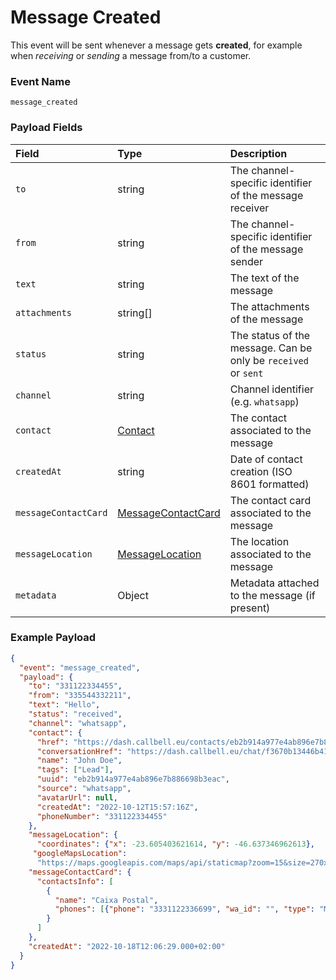 # Message Created

This event will be sent whenever a message gets **created**, for example when _receiving_ or _sending_ a message from/to a customer.

### Event Name

`message_created`

### Payload Fields

| Field         | Type                                           | Description                                                    |
| :------------ | :--------------------------------------------- | :------------------------------------------------------------- |
| `to`          | string                                         | The channel-specific identifier of the message receiver        |
| `from`        | string                                         | The channel-specific identifier of the message sender          |
| `text`        | string                                         | The text of the message                                        |
| `attachments` | string[]                                       | The attachments of the message                                 |
| `status`      | string                                         | The status of the message. Can be only be `received` or `sent` |
| `channel`     | string                                         | Channel identifier (e.g. `whatsapp`)                           |
| `contact`     | [Contact](/api/reference/object_types/contact) | The contact associated to the message                          |
| `createdAt`   | string                                         | Date of contact creation (ISO 8601 formatted)                  |
| `messageContactCard`     | [MessageContactCard](/api/reference/object_types/message_contact_card) | The contact card associated to the message                          |
| `messageLocation`     | [MessageLocation](/api/reference/object_types/message_location) | The location associated to the message                          |
| `metadata`    | Object                                         | Metadata attached to the message (if present)                  |

### Example Payload

```json title=payload.json
{
  "event": "message_created",
  "payload": {
    "to": "331122334455",
    "from": "335544332211",
    "text": "Hello",
    "status": "received",
    "channel": "whatsapp",
    "contact": {
      "href": "https://dash.callbell.eu/contacts/eb2b914a977e4ab896e7b886698b3eac",
      "conversationHref": "https://dash.callbell.eu/chat/f3670b13446b412796238b1cd78899f9",
      "name": "John Doe",
      "tags": ["Lead"],
      "uuid": "eb2b914a977e4ab896e7b886698b3eac",
      "source": "whatsapp",
      "avatarUrl": null,
      "createdAt": "2022-10-12T15:57:16Z",
      "phoneNumber": "331122334455"
    },
    "messageLocation": {
      "coordinates": {"x": -23.605403621614, "y": -46.637346962613},
     "googleMapsLocation":
      "https://maps.googleapis.com/maps/api/staticmap?zoom=15&size=270x200&scale=2&maptype=roadmap&markers=color:red%7C-24.605403621614,-47.637346962613&key=AIzaSyByh_wmPx1e3qOzsUTa-xjKHFSEDvpzT0Y&signature=e8lZQ-eMXUwBwqmA1FAXksGtiR8="},
    "messageContactCard": {
      "contactsInfo": [
        {
          "name": "Caixa Postal",
          "phones": [{"phone": "3331122336699", "wa_id": "", "type": "MOBILE"}]
        }
      ]
    },
    "createdAt": "2022-10-18T12:06:29.000+02:00"
  }
}
```

